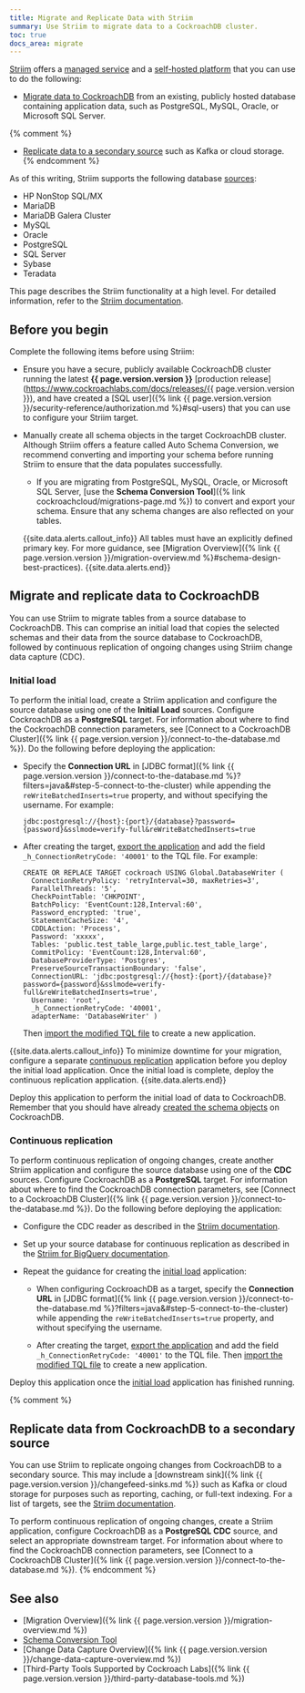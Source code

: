 ```yaml
---
title: Migrate and Replicate Data with Striim
summary: Use Striim to migrate data to a CockroachDB cluster.
toc: true
docs_area: migrate
---
```


[Striim](https://www.striim.com/) offers a [managed service](https://www.striim.com/product/striim-cloud/) and a [self-hosted platform](https://www.striim.com/product/striim-platform/) that you can use to do the following:

- [Migrate data to CockroachDB](#migrate-and-replicate-data-to-cockroachdb) from an existing, publicly hosted database containing application data, such as PostgreSQL, MySQL, Oracle, or Microsoft SQL Server. 

{% comment %}
- [Replicate data to a secondary source](#replicate-data-from-cockroachdb-to-a-secondary-source) such as Kafka or cloud storage.
{% endcomment %}

As of this writing, Striim supports the following database [sources](https://www.striim.com/docs/en/sources.html):

- HP NonStop SQL/MX
- MariaDB
- MariaDB Galera Cluster
- MySQL
- Oracle
- PostgreSQL
- SQL Server
- Sybase
- Teradata

This page describes the Striim functionality at a high level. For detailed information, refer to the [Striim documentation](https://www.striim.com/docs/platform/en/pipelines.html).

## Before you begin

Complete the following items before using Striim:

- Ensure you have a secure, publicly available CockroachDB cluster running the latest **{{ page.version.version }}** [production release](https://www.cockroachlabs.com/docs/releases/{{ page.version.version }}), and have created a [SQL user]({% link {{ page.version.version }}/security-reference/authorization.md %}#sql-users) that you can use to configure your Striim target.

- Manually create all schema objects in the target CockroachDB cluster. Although Striim offers a feature called Auto Schema Conversion, we recommend converting and importing your schema before running Striim to ensure that the data populates successfully.
    - If you are migrating from PostgreSQL, MySQL, Oracle, or Microsoft SQL Server, [use the **Schema Conversion Tool**]({% link cockroachcloud/migrations-page.md %}) to convert and export your schema. Ensure that any schema changes are also reflected on your tables.

    {{site.data.alerts.callout_info}}
    All tables must have an explicitly defined primary key. For more guidance, see [Migration Overview]({% link {{ page.version.version }}/migration-overview.md %}#schema-design-best-practices).
    {{site.data.alerts.end}}

## Migrate and replicate data to CockroachDB

You can use Striim to migrate tables from a source database to CockroachDB. This can comprise an initial load that copies the selected schemas and their data from the source database to CockroachDB, followed by continuous replication of ongoing changes using Striim change data capture (CDC).

### Initial load

To perform the initial load, create a Striim application and configure the source database using one of the **Initial Load** sources. Configure CockroachDB as a **PostgreSQL** target. For information about where to find the CockroachDB connection parameters, see [Connect to a CockroachDB Cluster]({% link {{ page.version.version }}/connect-to-the-database.md %}). Do the following before deploying the application:

- Specify the **Connection URL** in [JDBC format]({% link {{ page.version.version }}/connect-to-the-database.md %}?filters=java&#step-5-connect-to-the-cluster) while appending the `reWriteBatchedInserts=true` property, and without specifying the username. For example:

	~~~
	jdbc:postgresql://{host}:{port}/{database}?password={password}&sslmode=verify-full&reWriteBatchedInserts=true
	~~~

- After creating the target, [export the application](https://www.striim.com/docs/platform/en/hands-on-quick-tour.html#UUID-a846e232-87e4-d88b-eb77-fa80691bbdf7) and add the field `_h_ConnectionRetryCode: '40001'` to the TQL file. For example:

	~~~
	CREATE OR REPLACE TARGET cockroach USING Global.DatabaseWriter ( 
	  ConnectionRetryPolicy: 'retryInterval=30, maxRetries=3', 
	  ParallelThreads: '5', 
	  CheckPointTable: 'CHKPOINT', 
	  BatchPolicy: 'EventCount:128,Interval:60', 
	  Password_encrypted: 'true', 
	  StatementCacheSize: '4', 
	  CDDLAction: 'Process', 
	  Password: 'xxxxx', 
	  Tables: 'public.test_table_large,public.test_table_large', 
	  CommitPolicy: 'EventCount:128,Interval:60', 
	  DatabaseProviderType: 'Postgres', 
	  PreserveSourceTransactionBoundary: 'false', 
	  ConnectionURL: 'jdbc:postgresql://{host}:{port}/{database}?password={password}&sslmode=verify-full&reWriteBatchedInserts=true', 
	  Username: 'root', 
	  _h_ConnectionRetryCode: '40001', 
	  adapterName: 'DatabaseWriter' ) 
	~~~

	Then [import the modified TQL file](https://www.striim.com/docs/platform/en/creating-apps-by-importing-tql.html) to create a new application.

{{site.data.alerts.callout_info}}
To minimize downtime for your migration, configure a separate [continuous replication](#continuous-replication) application before you deploy the initial load application. Once the initial load is complete, deploy the continuous replication application.
{{site.data.alerts.end}}

Deploy this application to perform the initial load of data to CockroachDB. Remember that you should have already [created the schema objects](#before-you-begin) on CockroachDB.

### Continuous replication

To perform continuous replication of ongoing changes, create another Striim application and configure the source database using one of the **CDC** sources. Configure CockroachDB as a **PostgreSQL** target. For information about where to find the CockroachDB connection parameters, see [Connect to a CockroachDB Cluster]({% link {{ page.version.version }}/connect-to-the-database.md %}). Do the following before deploying the application:

- Configure the CDC reader as described in the [Striim documentation](https://www.striim.com/docs/en/switching-from-initial-load-to-continuous-replication.html).

- Set up your source database for continuous replication as described in the [Striim for BigQuery documentation](https://www.striim.com/docs/GCP/StriimForBigQuery/en/connect_source-select.html).

- Repeat the guidance for creating the [initial load](#initial-load) application:

	- When configuring CockroachDB as a target, specify the **Connection URL** in [JDBC format]({% link {{ page.version.version }}/connect-to-the-database.md %}?filters=java&#step-5-connect-to-the-cluster) while appending the `reWriteBatchedInserts=true` property, and without specifying the username.

	- After creating the target, [export the application](https://www.striim.com/docs/platform/en/hands-on-quick-tour.html#UUID-a846e232-87e4-d88b-eb77-fa80691bbdf7) and add the field `_h_ConnectionRetryCode: '40001'` to the TQL file. Then [import the modified TQL file](https://www.striim.com/docs/platform/en/creating-apps-by-importing-tql.html) to create a new application.

Deploy this application once the [initial load](#initial-load) application has finished running. 

{% comment %}
## Replicate data from CockroachDB to a secondary source

You can use Striim to replicate ongoing changes from CockroachDB to a secondary source. This may include a [downstream sink]({% link {{ page.version.version }}/changefeed-sinks.md %}) such as Kafka or cloud storage for purposes such as reporting, caching, or full-text indexing. For a list of targets, see the [Striim documentation](https://www.striim.com/docs/en/targets.html).

To perform continuous replication of ongoing changes, create a Striim application, configure CockroachDB as a **PostgreSQL CDC** source, and select an appropriate downstream target. For information about where to find the CockroachDB connection parameters, see [Connect to a CockroachDB Cluster]({% link {{ page.version.version }}/connect-to-the-database.md %}).
{% endcomment %}

## See also

- [Migration Overview]({% link {{ page.version.version }}/migration-overview.md %})
- [Schema Conversion Tool](https://www.cockroachlabs.com/docs/cockroachcloud/migrations-page)
- [Change Data Capture Overview]({% link {{ page.version.version }}/change-data-capture-overview.md %})
- [Third-Party Tools Supported by Cockroach Labs]({% link {{ page.version.version }}/third-party-database-tools.md %})
